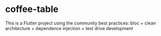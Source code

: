 # coffee-table
This is a Flutter project using the community best practices: bloc + clean architecture + dependence injection + test drive development
